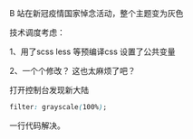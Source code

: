 B 站在新冠疫情国家悼念活动，整个主题变为灰色

技术调度考虑：

1、用了scss less 等预编译css  设置了公共变量

2、一个个修改？ 这也太麻烦了吧？



打开控制台发现新大陆

```css
filter: grayscale(100%);
```

一行代码解决。

